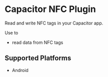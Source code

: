 Capacitor NFC Plugin
==========================

Read and write NFC tags in your Capacitor app.

Use to
* read data from NFC tags


Supported Platforms
-------------------

* Android


